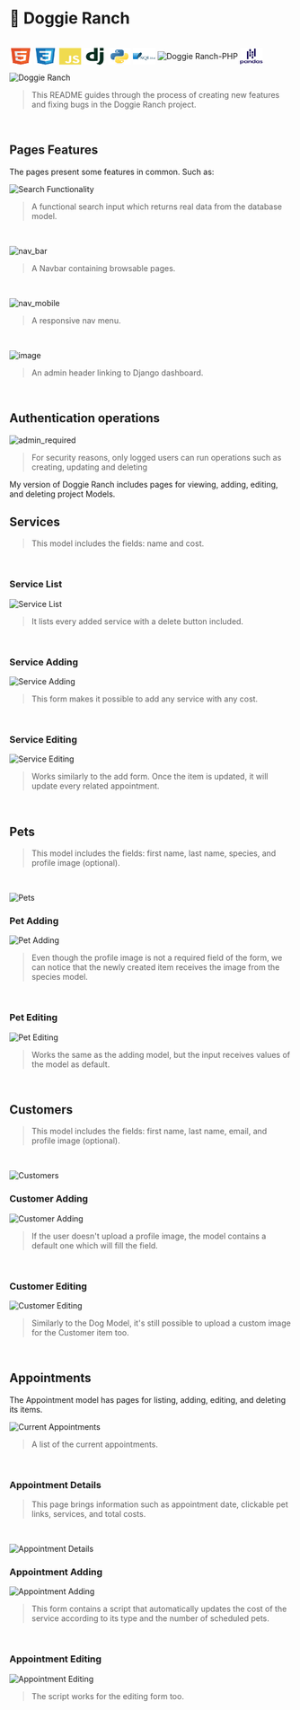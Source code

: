 # 🦴 Doggie Ranch

<div style="display: inline"><br>
    <img align="center" alt="Doggie Ranch-HTML" height="30" width="40" src="https://raw.githubusercontent.com/devicons/devicon/6910f0503efdd315c8f9b858234310c06e04d9c0/icons/html5/html5-original.svg">
    <img align="center" alt="Doggie Ranch-CSS" height="30" width="40" src="https://raw.githubusercontent.com/devicons/devicon/6910f0503efdd315c8f9b858234310c06e04d9c0/icons/css3/css3-original.svg">
    <img align="center" alt="Doggie Ranch-JS" height="30" width="40" src="https://github.com/devicons/devicon/blob/master/icons/javascript/javascript-plain.svg">
    <img align="center" alt="Doggie Ranch-Django" height="30" width="40" src="https://github.com/devicons/devicon/blob/master/icons/django/django-plain.svg">
    <img align="center" alt="Doggie Ranch-Python" height="30" width="40" src="https://raw.githubusercontent.com/devicons/devicon/master/icons/python/python-original.svg">
    <img align="center" alt="Doggie Ranch-SQLite" height="30" width="40" src="https://raw.githubusercontent.com/devicons/devicon/6910f0503efdd315c8f9b858234310c06e04d9c0/icons/sqlite/sqlite-original-wordmark.svg" />
    <img align="center" alt="Doggie Ranch-PHP" height="30" width="40" src="https://cdn.jsdelivr.net/gh/devicons/devicon/icons/tailwindcss/tailwindcss-original.svg" />
    <img align="center" alt="Doggie Ranch-Pandas" height="30" width="40" src="https://raw.githubusercontent.com/devicons/devicon/6910f0503efdd315c8f9b858234310c06e04d9c0/icons/pandas/pandas-plain-wordmark.svg">
</div>
<br />

![Doggie Ranch](https://github.com/sandrofilho2000/Doggie-Ranch/assets/75636911/02c2d023-868e-4019-985a-ef3fb7bd70e4)

> This README guides through the process of creating new features and fixing bugs in the Doggie Ranch project.

<br />

## Pages Features
The pages present some features in common. Such as:

![Search Functionality](https://github.com/sandrofilho2000/Doggie-Ranch/assets/75636911/5479aeb6-37a0-4433-92f3-8b5ba3b32499)

> A functional search input which returns real data from the database model.

<br />

![nav_bar](https://github.com/sandrofilho2000/Doggie-Ranch/assets/75636911/1e2662ed-ae91-4e45-ac55-510aa88502b2)

> A Navbar containing browsable pages.

<br />

![nav_mobile](https://github.com/sandrofilho2000/Doggie-Ranch/assets/75636911/a2d16073-6037-4bb4-9823-e222c8491f44)

> A responsive nav menu.

<br />

![image](https://github.com/sandrofilho2000/Doggie-Ranch/assets/75636911/0954f858-590d-4ad2-b07d-0a74abf472aa)

> An admin header linking to Django dashboard.

<br />

## Authentication operations

![admin_required](https://github.com/sandrofilho2000/Doggie-Ranch/assets/75636911/69288e49-aec5-4b12-915b-51c52efb3606)
> For security reasons, only logged users can run operations such as creating, updating and deleting


My version of Doggie Ranch includes pages for viewing, adding, editing, and deleting project Models.

## Services

> This model includes the fields: name and cost.

<br />

### Service List

![Service List](https://github.com/sandrofilho2000/Doggie-Ranch/assets/75636911/80aad888-26cf-4dae-bad7-c2bf09b2c1f0)

> It lists every added service with a delete button included.

<br />

### Service Adding

![Service Adding](https://github.com/sandrofilho2000/Doggie-Ranch/assets/75636911/70d5306b-e5d2-4121-9a9a-6e25cfb192db)

> This form makes it possible to add any service with any cost.

<br />

### Service Editing

![Service Editing](https://github.com/sandrofilho2000/Doggie-Ranch/assets/75636911/e86ac311-b282-421f-85f0-2e29155b1d18)

> Works similarly to the add form. Once the item is updated, it will update every related appointment.

<br />

## Pets

> This model includes the fields: first name, last name, species, and profile image (optional).

<br />

![Pets](https://github.com/sandrofilho2000/Doggie-Ranch/assets/75636911/f04829c0-33a3-4586-a2c0-7f845cb1ae19)

### Pet Adding

![Pet Adding](https://github.com/sandrofilho2000/Doggie-Ranch/assets/75636911/45dcb554-4281-42b6-8263-a2562a6031f3)

> Even though the profile image is not a required field of the form, we can notice that the newly created item receives the image from the species model.

<br />

### Pet Editing

![Pet Editing](https://github.com/sandrofilho2000/Doggie-Ranch/assets/75636911/7a2c14b8-cc50-41b2-bdbb-7b01ddc6fd03)

> Works the same as the adding model, but the input receives values of the model as default.

<br />

## Customers

> This model includes the fields: first name, last name, email, and profile image (optional).

<br />

![Customers](https://github.com/sandrofilho2000/Doggie-Ranch/assets/75636911/00dfa9f5-1a81-4f6e-85c3-bad096d17781)

### Customer Adding

![Customer Adding](https://github.com/sandrofilho2000/Doggie-Ranch/assets/75636911/ed7e3cf8-caa3-4b42-a356-ce520730afe4)

> If the user doesn't upload a profile image, the model contains a default one which will fill the field.

<br />

### Customer Editing

![Customer Editing](https://github.com/sandrofilho2000/Doggie-Ranch/assets/75636911/927d1cd6-2b89-46e3-b146-e89d617a1df7)

> Similarly to the Dog Model, it's still possible to upload a custom image for the Customer item too.

<br />

## Appointments

The Appointment model has pages for listing, adding, editing, and deleting its items.



![Current Appointments](https://github.com/sandrofilho2000/Doggie-Ranch/assets/75636911/4c8374dc-f9e8-41d0-83a8-af3ec9625b26)

> A list of the current appointments.

<br />

### Appointment Details

> This page brings information such as appointment date, clickable pet links, services, and total costs.

<br />

![Appointment Details](https://github.com/sandrofilho2000/Doggie-Ranch/assets/75636911/86bd4186-17b3-4515-a254-5768b3b81788)

### Appointment Adding

![Appointment Adding](https://github.com/sandrofilho2000/Doggie-Ranch/assets/75636911/a1f12b1d-9d75-455a-8ecf-8bffb73918ee)

> This form contains a script that automatically updates the cost of the service according to its type and the number of scheduled pets.

<br />

### Appointment Editing

![Appointment Editing](https://github.com/sandrofilho2000/Doggie-Ranch/assets/75636911/4e2b6eb7-3164-4fec-b941-a42b17f9dc8b)

> The script works for the editing form too.
